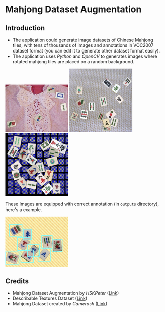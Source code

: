 # Mahjong Dataset Augmentation

## Introduction
* The application could generate image datasets of Chinese Mahjong tiles, with tens of thousands of images and annotations in VOC2007 dataset format (you can edit it to generate other dataset format easily).
* The application uses *Python* and *OpenCV* to generates images where rotated mahjong tiles are placed on a random background.

<img src="outputs/JPEGImages/000001.jpg" width="200" alt="Sample dataset image" />

<img src="outputs/JPEGImages/000006.jpg" width="200" alt="Sample dataset image" />

<img src="outputs/JPEGImages/000008.jpg" width="200" alt="Sample dataset image" />

These Images are equipped with correct annotation (in `outputs` directory), here's a example. 

<img src="example.jpg" width="200" alt="Sample dataset image" />

## Credits
* Mahjong Dataset Augmentation by *HSKPeter* ([Link](https://github.com/HSKPeter/mahjong-dataset-augmentation))
* Describable Textures Dataset ([Link](https://www.robots.ox.ac.uk/~vgg/data/dtd/))
* Mahjong Dataset created by *Camerash* ([Link](https://github.com/Camerash/mahjong-dataset))
